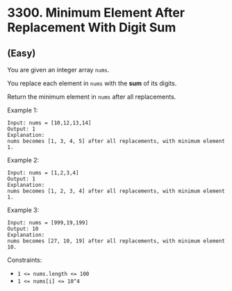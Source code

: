 # 3300. Minimum Element After Replacement With Digit Sum
## (Easy)

You are given an integer array `nums`.

You replace each element in `nums` with the **sum** of its digits.

Return the minimum element in `nums` after all replacements.

Example 1:

```
Input: nums = [10,12,13,14]
Output: 1
Explanation:
nums becomes [1, 3, 4, 5] after all replacements, with minimum element 1.
```

Example 2:

```
Input: nums = [1,2,3,4]
Output: 1
Explanation:
nums becomes [1, 2, 3, 4] after all replacements, with minimum element 1.
```

Example 3:

```
Input: nums = [999,19,199]
Output: 10
Explanation:
nums becomes [27, 10, 19] after all replacements, with minimum element 10.
```
 
Constraints:

- `1 <= nums.length <= 100`
- `1 <= nums[i] <= 10^4`